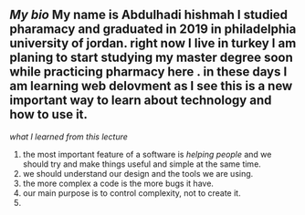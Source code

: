 
*My bio* 
My name is Abdulhadi hishmah I studied pharamacy and graduated in 2019 in philadelphia university of jordan. right now I live in turkey I am planing to start studying my master degree soon while practicing pharmacy here . in these days I am learning web delovment as I see this is a new important way to learn about technology and how to use it.
---
*what I learned from this lecture*
1. the most important feature of a software is *helping people* and we should try and make things useful and simple at the same time.
2. we should understand our design and the tools we are using.
3. the more complex a code is the more bugs it have.
4. our main purpose is to control complexity, not to create it.
5. 

